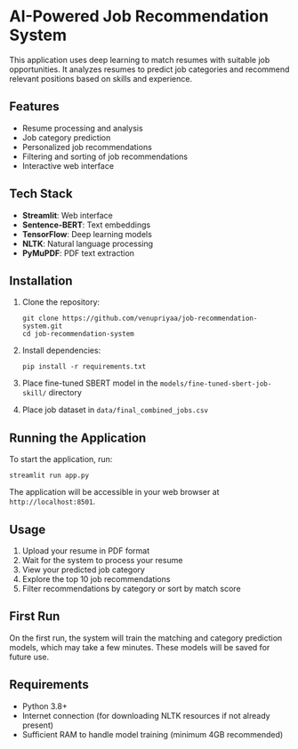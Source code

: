 # AI-Powered Job Recommendation System

This application uses deep learning to match resumes with suitable job opportunities. It analyzes resumes to predict job categories and recommend relevant positions based on skills and experience.

## Features

- Resume processing and analysis
- Job category prediction
- Personalized job recommendations
- Filtering and sorting of job recommendations
- Interactive web interface

## Tech Stack

- **Streamlit**: Web interface
- **Sentence-BERT**: Text embeddings
- **TensorFlow**: Deep learning models
- **NLTK**: Natural language processing
- **PyMuPDF**: PDF text extraction


## Installation

1. Clone the repository:
   ```
   git clone https://github.com/venupriyaa/job-recommendation-system.git
   cd job-recommendation-system
   ```

2. Install dependencies:
   ```
   pip install -r requirements.txt
   ```

3. Place fine-tuned SBERT model in the `models/fine-tuned-sbert-job-skill/` directory

4. Place  job dataset in `data/final_combined_jobs.csv`

## Running the Application

To start the application, run:

```
streamlit run app.py
```

The application will be accessible in your web browser at `http://localhost:8501`.

## Usage

1. Upload your resume in PDF format
2. Wait for the system to process your resume
3. View your predicted job category
4. Explore the top 10 job recommendations
5. Filter recommendations by category or sort by match score

## First Run

On the first run, the system will train the matching and category prediction models, which may take a few minutes. These models will be saved for future use.

## Requirements

- Python 3.8+
- Internet connection (for downloading NLTK resources if not already present)
- Sufficient RAM to handle model training (minimum 4GB recommended)
